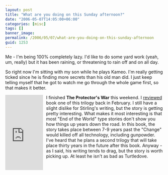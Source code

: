 ```yaml
---
layout: post
title: "What are you doing on this Sunday afternoon?"
date: "2006-05-07T14:05:00+06:00"
categories: [misc]
tags: []
banner_image: 
permalink: /2006/05/07/what-are-you-doing-on-this-sunday-afternoon
guid: 1253
---
```


Me - I'm being 100% completely lazy. I'd like to do some yard work (yeah, um, really) but it has been raining, or threatening to rain off and on all day. 

So right now I'm sitting with my son while he plays Kameo. I'm really getting ticked since he is finding more secrets than his old man did. I just keep telling myself that he got to watch me go through the whole game first, so that makes it better.

<iframe src="http://rcm-na.amazon-adsystem.com/e/cm?t=raymondcamden-20&o=1&p=8&l=as1&asins=0451460464&fc1=000000&IS2=1&lt1=_top&lc1=0000ff&bc1=000000&bg1=ffffff&npa=1&f=ifr" style="width:120px;height:240px;margin-right: 10px" scrolling="no" marginwidth="0" marginheight="0" frameborder="0" align="left"></iframe> I finished <b>The Protector's War</b> this weekend. I <a href="http://www.raymondcamden.com/2006/2/7/Review-Dies-the-Fire-by-S-M-Stirling">reviewed </a> book one of this trilogy back in February. I still have a slight dislike for Stirling's writing, but the story is getting pretty interesting. What makes it most interesting is that most "End of the World" type stories don't show you how things up years down the road. In this book, the story takes place between 7-9 years past the "Change" would killed off all technology, including gunpowder. I've heard that he plans a second trilogy that will take place thirty years in the future after this book. Anyway - as I said, his writing tends to drag, but the story is worth picking up. At least he isn't as bad as Turtledove.
<br clear="left">